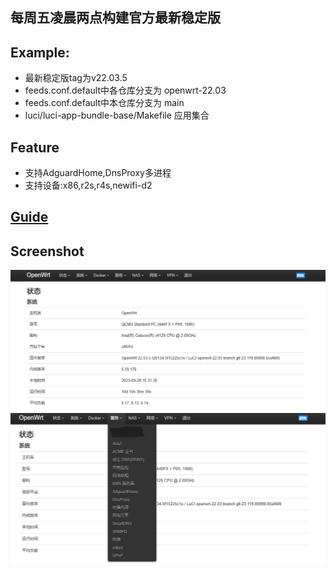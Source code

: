 ## 每周五凌晨两点构建官方最新稳定版
## Example:
- 最新稳定版tag为v22.03.5
- feeds.conf.default中各仓库分支为 openwrt-22.03
- feeds.conf.default中本仓库分支为 main
- luci/luci-app-bundle-base/Makefile 应用集合
## Feature
- 支持AdguardHome,DnsProxy多进程
- 支持设备:x86,r2s,r4s,newifi-d2
## [Guide](https://blog.czy21.com/post/openwrt/build/)
## Screenshot
![avatar](./static/openwrt-info.png)
![avatar](./static/openwrt-app.png)